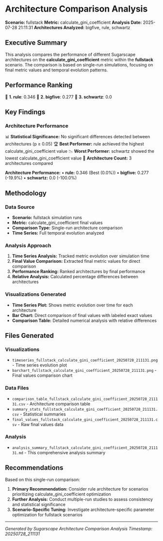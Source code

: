 # Architecture Comparison Analysis

**Scenario:** fullstack
**Metric:** calculate_gini_coefficient
**Analysis Date:** 2025-07-28 21:11:31
**Architectures Analyzed:** bigfive, rule, schwartz

## Executive Summary

This analysis compares the performance of different Sugarscape architectures on the **calculate_gini_coefficient** metric within the **fullstack** scenario. The comparison is based on single-run simulations, focusing on final metric values and temporal evolution patterns.

## Performance Ranking

🥇 **1. rule**: 0.346
🥈 **2. bigfive**: 0.277
🥉 **3. schwartz**: 0.0

## Key Findings

### Architecture Performance
📊 **Statistical Significance:** No significant differences detected between architectures (p ≥ 0.05)
🏆 **Best Performer:** rule achieved the highest calculate_gini_coefficient value
📉 **Worst Performer:** schwartz showed the lowest calculate_gini_coefficient value
🔢 **Architecture Count:** 3 architectures compared

**Architecture Performance:**
• **rule:** 0.346 (Best (0.0%))
• **bigfive:** 0.277 (-19.9%)
• **schwartz:** 0.0 (-100.0%)

## Methodology

### Data Source
- **Scenario:** fullstack simulation runs
- **Metric:** calculate_gini_coefficient final values
- **Comparison Type:** Single-run architecture comparison
- **Time Series:** Full temporal evolution analyzed

### Analysis Approach
1. **Time Series Analysis:** Tracked metric evolution over simulation time
2. **Final Value Comparison:** Extracted final metric values for direct comparison
3. **Performance Ranking:** Ranked architectures by final performance
4. **Relative Analysis:** Calculated percentage differences between architectures

### Visualizations Generated
- **Time Series Plot:** Shows metric evolution over time for each architecture
- **Bar Chart:** Direct comparison of final values with labeled exact values
- **Comparison Table:** Detailed numerical analysis with relative differences

## Files Generated

### Visualizations
- `timeseries_fullstack_calculate_gini_coefficient_20250728_211131.png` - Time series evolution plot
- `barchart_fullstack_calculate_gini_coefficient_20250728_211131.png` - Final values comparison chart

### Data Files
- `comparison_table_fullstack_calculate_gini_coefficient_20250728_211131.csv` - Architecture comparison table
- `summary_stats_fullstack_calculate_gini_coefficient_20250728_211131.csv` - Statistical summaries
- `final_values_fullstack_calculate_gini_coefficient_20250728_211131.csv` - Raw final values data

### Analysis
- `analysis_summary_fullstack_calculate_gini_coefficient_20250728_211131.md` - This comprehensive analysis summary

## Recommendations

Based on this single-run comparison:
1. **Primary Recommendation:** Consider rule architecture for scenarios prioritizing calculate_gini_coefficient optimization
2. **Further Analysis:** Conduct multiple-run studies to assess consistency and statistical significance
3. **Scenario-Specific Tuning:** Investigate architecture-specific parameter optimization for fullstack scenarios


---
*Generated by Sugarscape Architecture Comparison Analysis*
*Timestamp: 20250728_211131*
